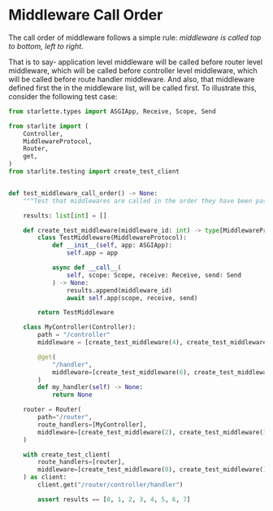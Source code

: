 # Middleware Call Order

The call order of middleware follows a simple rule: _middleware is called top to bottom, left to right_.

That is to say- application level middleware will be called before router level middleware, which will be called
before controller level middleware, which will be called before route handler middleware. And also, that middleware
defined first the in the middleware list, will be called first. To illustrate this, consider the following test case:

```python
from starlette.types import ASGIApp, Receive, Scope, Send

from starlite import (
    Controller,
    MiddlewareProtocol,
    Router,
    get,
)
from starlite.testing import create_test_client


def test_middleware_call_order() -> None:
    """Test that middlewares are called in the order they have been passed."""

    results: list[int] = []

    def create_test_middleware(middleware_id: int) -> type[MiddlewareProtocol]:
        class TestMiddleware(MiddlewareProtocol):
            def __init__(self, app: ASGIApp):
                self.app = app

            async def __call__(
                self, scope: Scope, receive: Receive, send: Send
            ) -> None:
                results.append(middleware_id)
                await self.app(scope, receive, send)

        return TestMiddleware

    class MyController(Controller):
        path = "/controller"
        middleware = [create_test_middleware(4), create_test_middleware(5)]

        @get(
            "/handler",
            middleware=[create_test_middleware(6), create_test_middleware(7)],
        )
        def my_handler(self) -> None:
            return None

    router = Router(
        path="/router",
        route_handlers=[MyController],
        middleware=[create_test_middleware(2), create_test_middleware(3)],
    )

    with create_test_client(
        route_handlers=[router],
        middleware=[create_test_middleware(0), create_test_middleware(1)],
    ) as client:
        client.get("/router/controller/handler")

        assert results == [0, 1, 2, 3, 4, 5, 6, 7]
```
